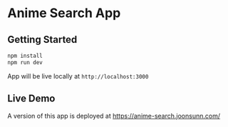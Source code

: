# Anime Search App

## Getting Started

```bash
npm install
npm run dev
```

App will be live locally at `http://localhost:3000`

## Live Demo

A version of this app is deployed at <https://anime-search.joonsunn.com/>
